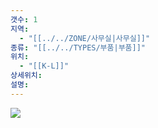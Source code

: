 ```yaml
---
갯수: 1
지역:
  - "[[../../ZONE/사무실|사무실]]"
종류: "[[../../TYPES/부품|부품]]"
위치:
  - "[[K-L]]"
상세위치: 
설명:
---
```



![](http://192.168.50.22/images/240821_IMG_0035.jpg)